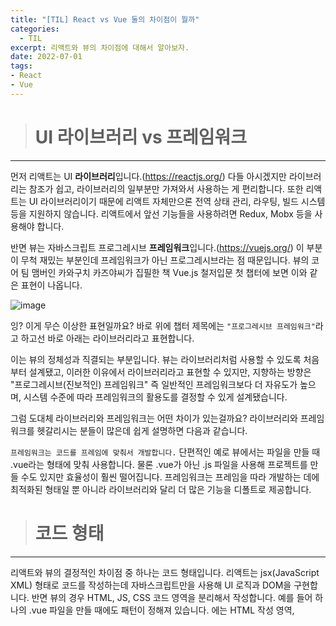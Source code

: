 ```yaml
---
title: "[TIL] React vs Vue 둘의 차이점이 뭘까"
categories: 
  - TIL
excerpt: 리액트와 뷰의 차이점에 대해서 알아보자.
date: 2022-07-01
tags:
- React
- Vue
---
```





> # UI 라이브러리 vs 프레임워크
---


먼저 리액트는 UI **라이브러리**입니다.(https://reactjs.org/) 다들 아시겠지만 라이브러리는 참조가 쉽고, 라이브러리의 일부분만 가져와서 사용하는 게 편리합니다. 또한 리액트는 UI 라이브러리이기 때문에 리액트 자체만으론 전역 상태 관리, 라우팅, 빌드 시스템 등을 지원하지 않습니다. 리액트에서 앞선 기능들을 사용하려면 Redux, Mobx 등을 사용해야 합니다.


반면 뷰는 자바스크립트 프로그레시브 **프레임워크**입니다.(https://vuejs.org/) 이 부분이 무척 재밌는 부분인데 프레임워크가 아닌 프로그레시브라는 점 때문입니다. 뷰의 코어 팀 맴버인 카와구치 카즈야씨가 집필한 책 Vue.js 철저입문 첫 챕터에 보면 이와 같은 표현이 나옵니다.

![image](https://user-images.githubusercontent.com/76837780/176833560-27025d00-0e87-456f-9214-247751c1de0d.png)

잉? 이게 무슨 이상한 표현일까요? 바로 위에 챕터 제목에는 `"프로그레시브 프레임워크"`라고 하고선 바로 아래는 라이브러리라고 표현합니다.



이는 뷰의 정체성과 직결되는 부분입니다. 뷰는 라이브러리처럼 사용할 수 있도록 처음부터 설계됐고, 이러한 이유에서 라이브러리라고 표현할 수 있지만, 지향하는 방향은 "프로그레시브(진보적인) 프레임워크" 즉 일반적인 프레임워크보다 더 자유도가 높으며, 시스템 수준에 따라 프레임워크의 활용도를 결정할 수 있게 설계됐습니다.



그럼 도대체 라이브러리와 프레임워크는 어떤 차이가 있는걸까요? 라이브러리와 프레임워크를 헷갈리시는 분들이 많은데 쉽게 설명하면 다음과 같습니다. 



`프레임워크는 코드를 프레임에 맞춰서 개발합니다.` 단편적인 예로 뷰에서는 파일을 만들 때 .vue라는 형태에 맞춰 사용합니다. 물론 .vue가 아닌 .js 파일을 사용해 프로젝트를 만들 수도 있지만 효율성이 훨씬 떨어집니다. 프레임워크는 프레임을 따라 개발하는 데에 최적화된 형태일 뿐 아니라 라이브러리와 달리 더 많은 기능을 디폴트로 제공합니다.

> # 코드 형태
---

리액트와 뷰의 결정적인 차이점 중 하나는 코드 형태입니다. 리액트는 jsx(JavaScript XML) 형태로 코드를 작성하는데 자바스크립트만을 사용해 UI 로직과 DOM을 구현합니다. 반면 뷰의 경우 HTML, JS, CSS 코드 영역을 분리해서 작성합니다. 예를 들어 하나의 .vue 파일을 만들 때에도 패턴이 정해져 있습니다. <templete>에는 HTML 작성 영역, <script> 안에는 자바스크립트, <style> 안에는 CSS를 작성합니다. 이러한 패턴 덕분에 뷰가 리액트보다 코드 가시성 및 생산성이 좋다고 평가하는 개발자 분들이 많습니다.
  
 
> # Typescript
---

개인적으론 뷰가 코드를 작성하기 쉽고, 생산성도 더 잘 나오지만 현업에서 리액트가 강한 인기를 얻고 있는 이유는 많습니다. 그중 하나는 타입스크립트로 대표되는 자바스크립트의 정적 표현이 리액트를 사용할 때 편리할 뿐 아니라 함수형 프로그래밍을 적극적으로 활용하기 쉽습니다. 함수형 프로그래밍을 하기 위해선 순수 함수 및 매개변수의 데이터 타입을 고정하는 작업이 필수적인데 ts를 사용해 쉽게 처리할 수 있을 뿐 아니라 리액트는 모든 코드를 ts로 구현하는 게 뷰보다 쉽기 때문에 강점이 있습니다. 


그럼 뷰는 ts를 지원하지 않느냐 물으실 수 있는데, 뷰도 ts를 지원합니다. 그러나 ts를 사용하기 위해선 많은 부분에서 ts용 모듈을 사용해야 하고, 특히 뷰에서 이를 사용하기 위해선 ts와 ts 모듈들을 위한 코드 변경에 노력이 필요합니다. 제 경우엔 뷰 프로젝트를 만들 때 vue-cli 보다는 nuxt를 사용하기 위해 create-nuxt-app을 사용하는 일이 많은데, nuxt의 ts 호환이 아쉬운 점도 불편함의 원인입니다. nuxt는 뷰의 최신 버전인 Vue3를 제대로 호환하지 못하는 점도 있습니다. Vue.js 3가 2보다 ts지원을 더 적극적으로 하고 있는데 nuxt는 Vue3부터 제대로 작동하지 못하니 ts에 대한 적용은 더 어려운 상황이 됩니다.  
  
> # 진입 장벽
---
  
`리액트의 진입장벽이 더 높습니다.` 제가 이렇게 단언할 수 있는 이유는 실제로 배워야 할 것들이나 코드의 자유도가 훨씬 높기 때문입니다. `프론트엔드에서 가장 중요한 부분인 상태관리`만 해도 압도적인 학습량 차이가 발생합니다. 리액트는 mobX, 리덕스, 리코일 등의 상태관리 트랜드의 변화도 알아야할 뿐 아니라 리덕스의 경우 수 많은 미들웨어에 대한 이해도 현업에선 중요합니다. 대기업에서도 리덕스와 리덕스 미들웨어만  며칠동안 강의해줄 수 있냐는 문의가 오곤 합니다. 



그 밖에 연동되는 모듈도 압도적으로 차이납니다. 이는 리액트 생태계를 풍성하게 만들기도 하지만 반대로 배워야 할 것을 비약적으로 늘리게 되고, 회사마다 코드 패턴이나 아키텍처가 일치하지 않기 때문에 더 나은 코드에 대한 고민도 많이 하게 됩니다. 이러한 현상이 발생하는 이유는 리액트가 UI 라이브러리이기 때문입니다. 웹 애플리케이션을 제작하기 위해선 수많은 작업이 들어가는데 단순히 UI 라이브러리만 사용해서는 완성할 수 없습니다. 그러다 보니 초심자 입장에선 리액트를 배운다고 해도 상태 관리, 라우팅, 빌드 시스템 등을 모두 만들어가는 게 버겁게 느껴질 수 있습니다. 물론 뷰에도 상태 관리, 라우팅을 처리하기 위해선 vuex, vue-routing 등의 모듈을 사용하게 됩니다. 하지만 차이가 있다면 뷰는 만들어질 당시부터 리액트의 어려움을 보고 만들어졌기 때문에(뷰는 리액트 출시 1년 후에 나왔습니다) 해당 기능들에 대한 구축 및 개발을 빌트인에 가까운 수준으로 설명하고, 사용할 수 있습니다.



이렇게 빌드 과정이 어렵기 때문에 리액트에서는 `create-react-app`(https://reactjs.org/docs/create-a-new-react-app.html)을 만들게 됐습니다. cli 명령 하나로 리액트를 사용한 프로젝트를 빠르게 만들어주기 때문에 무척 간편하지만 그 안에 들어가는 세부적인 개념들을 알기까지는 비교적 시간이 걸립니다.



반면 뷰는 상대적으로 낮은 진입장벽을 가집니다. 개발자들이 뷰를 배울 때 `vue-cli`(https://cli.vuejs.org/)를 통해 프로젝트를 만들고, 코드를 수정해보면서 하나하나 업그레이드하게 됩니다. 페이지와 컴포넌트, 라우팅 등을 이미 주어진 코드 프리셋에서 조금씩 수정하면서 만들어보다 보니 쉬울뿐더러 HTML, JS, CSS 영역이 분리되어 있어서 이해하기 쉽습니다.



이를 리액트의 코드와 비교해 보면 더 명확합니다. 리액트는 처음 마주하게 되는 코드 중 하나가 React.createElement() 입니다. 엘리먼트를 생성할 때 사용하는 명령이라는 건 알 수 있지만 이 안에 들어가는 매개변수가 3가지입니다. 표현하면 React.createElement(component, props, ...children) 입니다. 코드 한 줄만 봐도 벌써 알아야 하는 정보가 많다는 게 느껴집니다. component는 어떤 형태로 작성하는 것인지, props는 무엇을 전달할 수 있는지, ...children은 어떤 데이터를 넣어줘야 하는지 초심자 입장에선 큰 덩어리 지식으로 느껴질 수 있습니다.
  
  
> # 결론
---
  
차이점에 대해서 이런 저런 이야기를 적어봤습니다. 보통 차이점을 이야기하다보면 장단점을 이야기할 수 밖에 없고, 그러다보면 '결국 뭐가 더 나은거냐?' 라는 결론에 이르시는 분들이 많은 것 같습니다. 이런 이유에서 굳이 결론을 말해보자면 개인적으로 사용성과 생산성에 있어선 뷰가 좋지만, 트랜드나 범용성에 있어선 리액트에 우위를 두고 싶습니다.
  
[출처](https://brunch.co.kr/@skykamja24/573)
